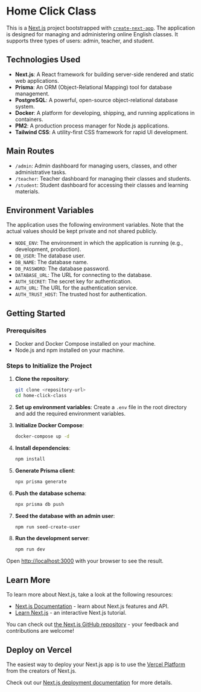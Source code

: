 # Home Click Class

This is a [Next.js](https://nextjs.org/) project bootstrapped with [`create-next-app`](https://github.com/vercel/next.js/tree/canary/packages/create-next-app). The application is designed for managing and administering online English classes. It supports three types of users: admin, teacher, and student.

## Technologies Used

- **Next.js**: A React framework for building server-side rendered and static web applications.
- **Prisma**: An ORM (Object-Relational Mapping) tool for database management.
- **PostgreSQL**: A powerful, open-source object-relational database system.
- **Docker**: A platform for developing, shipping, and running applications in containers.
- **PM2**: A production process manager for Node.js applications.
- **Tailwind CSS**: A utility-first CSS framework for rapid UI development.

## Main Routes

- `/admin`: Admin dashboard for managing users, classes, and other administrative tasks.
- `/teacher`: Teacher dashboard for managing their classes and students.
- `/student`: Student dashboard for accessing their classes and learning materials.

## Environment Variables

The application uses the following environment variables. Note that the actual values should be kept private and not shared publicly.

- `NODE_ENV`: The environment in which the application is running (e.g., development, production).
- `DB_USER`: The database user.
- `DB_NAME`: The database name.
- `DB_PASSWORD`: The database password.
- `DATABASE_URL`: The URL for connecting to the database.
- `AUTH_SECRET`: The secret key for authentication.
- `AUTH_URL`: The URL for the authentication service.
- `AUTH_TRUST_HOST`: The trusted host for authentication.

## Getting Started

### Prerequisites

- Docker and Docker Compose installed on your machine.
- Node.js and npm installed on your machine.

### Steps to Initialize the Project

1. **Clone the repository**:
    ```bash
    git clone <repository-url>
    cd home-click-class
    ```

2. **Set up environment variables**:
    Create a `.env` file in the root directory and add the required environment variables.

3. **Initialize Docker Compose**:
    ```bash
    docker-compose up -d
    ```

4. **Install dependencies**:
    ```bash
    npm install
    ```

5. **Generate Prisma client**:
    ```bash
    npx prisma generate
    ```

6. **Push the database schema**:
    ```bash
    npx prisma db push
    ```

7. **Seed the database with an admin user**:
    ```bash
    npm run seed-create-user
    ```

8. **Run the development server**:
    ```bash
    npm run dev
    ```

Open [http://localhost:3000](http://localhost:3000) with your browser to see the result.

## Learn More

To learn more about Next.js, take a look at the following resources:

- [Next.js Documentation](https://nextjs.org/docs) - learn about Next.js features and API.
- [Learn Next.js](https://nextjs.org/learn) - an interactive Next.js tutorial.

You can check out [the Next.js GitHub repository](https://github.com/vercel/next.js/) - your feedback and contributions are welcome!

## Deploy on Vercel

The easiest way to deploy your Next.js app is to use the [Vercel Platform](https://vercel.com/new?utm_medium=default-template&filter=next.js&utm_source=create-next-app&utm_campaign=create-next-app-readme) from the creators of Next.js.

Check out our [Next.js deployment documentation](https://nextjs.org/docs/deployment) for more details.